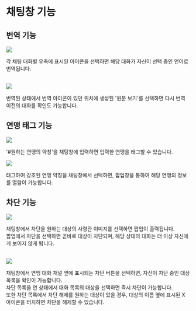 # 채팅창 기능


## 번역 기능

![](https://d3bbxo4nelobc3.cloudfront.net/html/img/help/1600_1.jpg)

각 채팅 대화별 우측에 표시된 아이콘을 선택하면 해당 대화가 자신이 선택 중인 언어로 번역됩니다.<br><br>

![](https://d3bbxo4nelobc3.cloudfront.net/html/img/help/1600_2.jpg)

번역된 상태에서 번역 아이콘이 있던 위치에 생성된 '원문 보기'를 선택하면 다시 번역 이전의 대화를 확인도 가능합니다.<br>


## 연맹 태그 기능

![](https://d3bbxo4nelobc3.cloudfront.net/html/img/help/1600_3.jpg)

'#원하는 연맹의 약칭'을 채팅창에 입력하면 입력한 연맹을 태그할 수 있습니다.<br>

![](https://d3bbxo4nelobc3.cloudfront.net/html/img/help/1600_4.jpg)

태그하여 강조된 연맹 약칭을 채팅창에서 선택하면, 팝업창을 통하여 해당 연맹의 정보를 열람이 가능합니다.<br>


## 차단 기능

![](https://d3bbxo4nelobc3.cloudfront.net/html/img/help/1600_5.jpg)

채팅창에서 차단을 원하는 대상의 사령관 이미지를 선택하면 팝업이 출력됩니다.<br>
팝업에서 차단을 선택하면 곧바로 대상이 차단되며, 해당 상대의 대화는 더 이상 자신에게 보이지 않게 됩니다.<br><br>


![](https://d3bbxo4nelobc3.cloudfront.net/html/img/help/1600_6.jpg)

채팅창에서 연맹 대화 채널 옆에 표시되는 차단 버튼을 선택하면, 자신이 차단 중인 대상 목록을 확인이 가능합니다.<br>
차단 목록을 연 상태에서 대화 목록의 대상을 선택하면 즉시 차단이 가능합니다.<br>
또한 차단 목록에서 차단 해제를 원하는 대상이 있을 경우, 대상의 이름 옆에 표시된 X 아이콘을 터치하면 차단을 해제할 수 있습니다.<br>